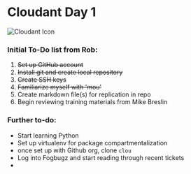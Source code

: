 # Cloudant Day 1
![Cloudant Icon](https://cloudant.com/wp-content/themes/cloudant/images/cloudant_logo_2012_retina.png)

### Initial To-Do list from Rob:
1. ~~Set up GitHub account~~
2. ~~Install git and create local repository~~
3. ~~Create SSH keys~~
4. ~~Familiarize myself with 'mou'~~
3. Create markdown file(s) for replication in repo
4. Begin reviewing training materials from Mike Breslin

### Further to-do:
* Start learning Python
* Set up virtualenv for package compartmentalization
* once set up with Github org, clone `clou`
* Log into Fogbugz and start reading through recent tickets
* 